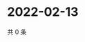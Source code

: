 # 2022-02-13

共 0 条

<!-- BEGIN WEIBO -->
<!-- 最后更新时间 Sun Feb 13 2022 15:10:52 GMT+0800 (China Standard Time) -->

<!-- END WEIBO -->
